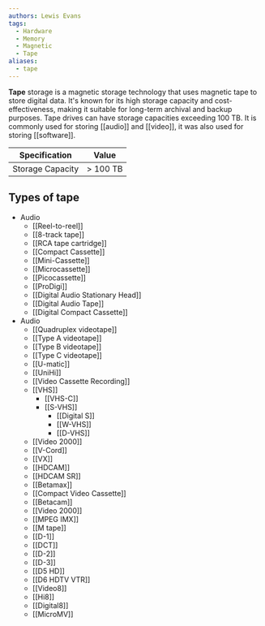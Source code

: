 ```yaml
---
authors: Lewis Evans
tags:
  - Hardware
  - Memory
  - Magnetic
  - Tape
aliases:
  - tape
---
```

**Tape** storage is a magnetic storage technology that uses magnetic tape to store digital data. It's known for its high storage capacity and cost-effectiveness, making it suitable for long-term archival and backup purposes. Tape drives can have storage capacities exceeding 100 TB. It is commonly used for storing [[audio]] and [[video]], it was also used for storing [[software]].

| Specification         | Value       |
|-----------------------|-------------|
| Storage Capacity       | > 100 TB    |

## Types of tape
- Audio
	- [[Reel-to-reel]]
	- [[8-track tape]]
	- [[RCA tape cartridge]]
	- [[Compact Cassette]]
	- [[Mini-Cassette]]
	- [[Microcassette]]
	- [[Picocassette]]
	- [[ProDigi]]
	- [[Digital Audio Stationary Head]]
	- [[Digital Audio Tape]]
	- [[Digital Compact Cassette]]
- Audio
	- [[Quadruplex videotape]]
	- [[Type A videotape]]
	- [[Type B videotape]]
	- [[Type C videotape]]
	- [[U-matic]]
	- [[UniHi]]
	- [[Video Cassette Recording]]
	- [[VHS]]
		- [[VHS-C]]
		- [[S-VHS]]
			- [[Digital S]]
			- [[W-VHS]]
			- [[D-VHS]]
	- [[Video 2000]]
	- [[V-Cord]]
	- [[VX]]
	- [[HDCAM]]
	- [[HDCAM SR]]
	- [[Betamax]]
	- [[Compact Video Cassette]]
	- [[Betacam]]
	- [[Video 2000]]
	- [[MPEG IMX]]
	- [[M tape]]
	- [[D-1]]
	- [[DCT]]
	- [[D-2]]
	- [[D-3]]
	- [[D5 HD]]
	- [[D6 HDTV VTR]]
	- [[Video8]]
	- [[Hi8]]
	- [[Digital8]]
	- [[MicroMV]]